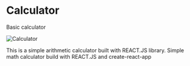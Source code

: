# Calculator
Basic calculator 

![Calculator](https://i.imgur.com/Dm0imPq.png)

This is a simple arithmetic calculator built with REACT.JS library.
Simple math calculator build with REACT.JS and create-react-app


